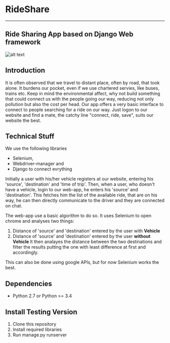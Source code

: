 RideShare
===================
------------

Ride Sharing App based on Django Web framework
------------
![alt text](
https://github.com/vedangj044/retech/blob/master/Screenshot%20(24).png)

Introduction
------------
It is often observed that we travel to distant place, often by road, that took alone.
It burdens our pocket, even if we use chartered servies, like buses, trains etc.
Keep in mind the environmental affect, why not build something that could connect us with the people going our way, reducing not only pollution but also the cost per head.
Our app offers a very basic interface to connect to people searching for a ride on our way.
Just logon to our website and find a mate, the catchy line "connect, ride, save", suits our website the best.

Technical Stuff
---------------
We use the following libraries
* Selenium,
* Webdriver-manager
and
* Django
to connect evrything

Initially a user with his/her vehicle registers at our website, entering his 'source', 'destination' and 'time of trip'.
Then, when a user, who doesn't have a vehicle, login to our web-app, he enters his 'source' and 'destination'.
This fetches him the list of the available ride, that are on his way, he can then directly communicate to the driver and they are connected on chat.

The web-app use a basic algorithm to do so.
It uses Selenium to open chrome and analyses two things:
  1. Distance of 'source' and 'destination' entered by the user with <b>Vehicle</b>
  2. Distance of 'source' and 'destination' entered by the user <b>without Vehicle </b>
It then analayes the distance between the two destinations and filter the results putting the one with least difference at first and accordingly.

This can also be done using google APIs, but for now Selenium works the best.


Dependencies
------------

* Python 2.7 or Python >= 3.4


Install Testing Version
------------
1. Clone this repository
2. Install required libraries
3. Run manage.py runserver
